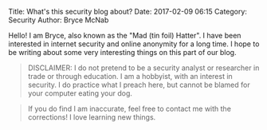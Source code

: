 Title: What's this security blog about?
Date: 2017-02-09 06:15
Category: Security
Author: Bryce McNab

Hello! I am Bryce, also known as the "Mad (tin foil) Hatter". I have been interested in internet security and online anonymity for a long time. I hope to be writing about some very interesting things on this part of our blog.


>DISCLAIMER: I do not pretend to be a security analyst or researcher in trade or through education. I am a hobbyist, with an interest in security. I do practice what I preach here, but cannot be blamed for your computer eating your dog.

>If you do find I am inaccurate, feel free to contact me with the corrections! I love learning new things.
